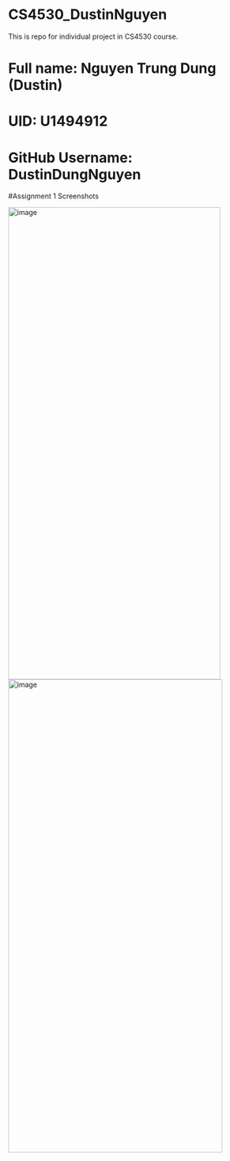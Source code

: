 # CS4530_DustinNguyen
This is repo for individual project in CS4530 course.

# Full name: Nguyen Trung Dung (Dustin)
# UID: U1494912
# GitHub Username: DustinDungNguyen


#Assignment 1 Screenshots

<img width="429" height="956" alt="image" src="https://github.com/user-attachments/assets/36ebaee2-5eab-4b22-a082-83b78d80175e" />
<img width="433" height="958" alt="image" src="https://github.com/user-attachments/assets/0bc5f4de-a977-475d-9d15-71b765d40b1d" />

